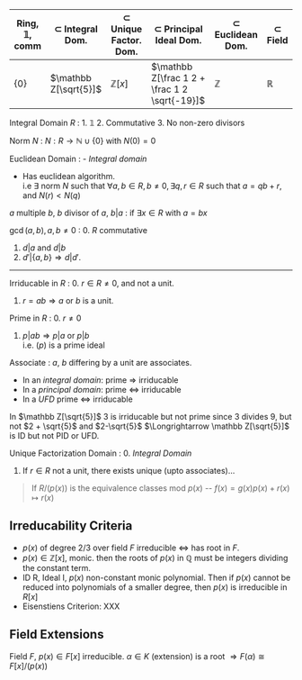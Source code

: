 | Ring, $\mathbb 1$, comm| $\subset$ Integral Dom. | $\subset$ Unique Factor. Dom. | $\subset$ Principal Ideal Dom. | $\subset$ Euclidean Dom. | $\subset$ Field |
|-|---------------|-------------------------------|------------------------|-----------------------|-----------------|
|$\{0\}$ | $\mathbb Z[\sqrt{5}]$|$\mathbb Z[x]$ | $\mathbb Z[\frac 1 2 + \frac 1 2 \sqrt{-19}]$ | $\mathbb Z$            | $\mathbb R$       |

Integral Domain $R$
: 1. $\mathbb 1$
  2. Commutative
  3. No non-zero divisors

Norm $N$
: $N: R \to \mathbb N \cup \{0\}$ with $N(0) = 0$

Euclidean Domain
: - *Integral domain*
  - Has euclidean algorithm.   
    i.e $\exists$ norm $N$ such that $\forall a, b \in R, b \ne 0, \exists q, r
    \in R$ such that $a = qb + r$, and $N(r) < N(q)$


$a$ multiple $b$, $b$ divisor of $a$, $b|a$ 
: if $\exists x \in R$ with $a = bx$

$\gcd(a, b), a, b \ne 0$
: 0. $R$ commutative
  1. $d|a$ and $d|b$
  2. $d'|\{a, b\} \Longrightarrow d | d'$.

---

Irriducable in $R$
: 0. $r\in R \ne 0$, and not a unit.
  1. $r = ab \Longrightarrow a$ or $b$ is a unit.

Prime in $R$
: 0. $r \ne 0$
  1. $p | ab \Longrightarrow p | a$ or $p|b$  
     i.e. $(p)$ is a prime ideal

Associate
: $a$, $b$ differing by a unit are associates.


* In an *integral domain*: prime $\Longrightarrow$ irriducable  
* In a  *principal domain*: prime $\Longleftrightarrow$ irriducable
* In a *UFD* prime $\Longleftrightarrow$ irriducable

In $\mathbb Z[\sqrt{5}]$ $3$ is irriducable but not prime
since $3$ divides $9$, but not $2 + \sqrt{5}$ and $2-\sqrt{5}$
$\Longrightarrow \mathbb Z[\sqrt{5}]$ is ID but not PID or UFD.


Unique Factorization Domain
: 0. *Integral Domain*
  1. If $r\in R$ not a unit, there exists unique (upto associates)...


> If $R/(p(x))$ is the equivalence classes mod $p(x)$ -- $f(x) = g(x)p(x) + r(x)
> \mapsto r(x)$
> 

## Irreducability Criteria

* $p(x)$ of degree 2/3 over field $F$ irreducible $\Longleftrightarrow$ has root
  in $F$.
* $p(x) \in \mathbb Z[x]$, monic. then the roots of $p(x)$ in $\mathbb Q$ must be integers
  dividing the constant term.
* ID R, Ideal I, $p(x)$ non-constant monic polynomial. Then if $p(x)$ cannot be
  reduced into polynomials of a smaller degree, then $p(x)$ is irreducible in
  $R[x]$
* Eisenstiens Criterion: XXX

## Field Extensions

Field $F$, $p(x) \in F[x]$ irreducible. $\alpha \in K$ (extension) is a root
$\Longrightarrow F(\alpha) \cong F[x]/(p(x))$
